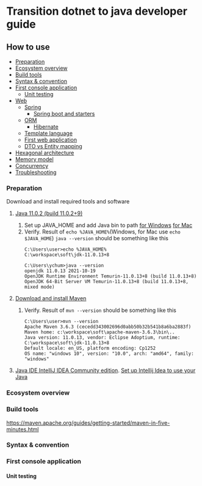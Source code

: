 # Transition dotnet to java developer guide
## How to use
<!-- TOC -->
- [Preparation](#preparation)
- [Ecosystem overview](#ecosystem-overview)
- [Build tools](#build-tool)
- [Syntax & convention](#syntax-convention)
- [First console application](#first-app)
  - [Unit testing](#unit-testing)
- [Web](#web)
  - [Spring](#web-spring)
    - [Spring boot and starters](#web-spring-boot)
  - [ORM](#web-orm)
    - [Hibernate](#web-orm-hibernate)
  - [Template language](#web-template-lang)
  - [First web application](#web-first-app)
  - [DTO vs Entity mapping](#web-dto-entity-mapping)
- [Hexagonal architecture](#hexagonal-architecture)
- [Memory model](#memory-model)
- [Concurrency](#concurrency)
- [Troubleshooting](#troubleshooting)
<!-- TOC -->

### Preparation
Download and install required tools and software
   1. [Java 11.0.2 (build 11.0.2+9)](https://jdk.java.net/archive/)
      1. Set up JAVA_HOME and add Java bin to path [for Windows](https://www.ibm.com/docs/en/b2b-integrator/5.2?topic=installation-setting-java-variables-in-windows) [for Mac](https://gist.github.com/fabianogoes/bf7aa20b007d8dda1ed2)
      2. Verify. Result of `echo %JAVA_HOME%`(Windows, for Mac use `echo $JAVA_HOME`) `java --version` should be something like this
         ```
         C:\Users\user>echo %JAVA_HOME%
         C:\workspace\soft\jdk-11.0.13+8
         
         C:\Users\ychum>java --version
         openjdk 11.0.13 2021-10-19
         OpenJDK Runtime Environment Temurin-11.0.13+8 (build 11.0.13+8)
         OpenJDK 64-Bit Server VM Temurin-11.0.13+8 (build 11.0.13+8, mixed mode)
         ```
         
   2. [Download and install Maven](https://maven.apache.org/install.html)
      1. Verify. Result of `mvn --version` should be something like this
         ```
         C:\Users\user>mvn --version
         Apache Maven 3.6.3 (cecedd343002696d0abb50b32b541b8a6ba2883f)
         Maven home: c:\workspace\soft\apache-maven-3.6.3\bin\..
         Java version: 11.0.13, vendor: Eclipse Adoptium, runtime: C:\workspace\soft\jdk-11.0.13+8
         Default locale: en_US, platform encoding: Cp1252
         OS name: "windows 10", version: "10.0", arch: "amd64", family: "windows"
         ```
   3. [Java IDE IntelliJ IDEA Community edition](https://www.jetbrains.com/idea/download). [Set up Intellij Idea to use your Java](https://www.jetbrains.com/help/idea/sdk.html#set-up-jdk)

### Ecosystem overview

### Build tools
https://maven.apache.org/guides/getting-started/maven-in-five-minutes.html

### Syntax & convention

### First console application
#### Unit testing